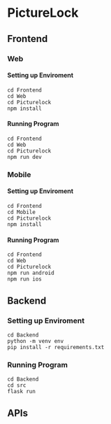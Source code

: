 # PictureLock

## Frontend

### Web

#### Setting up Enviroment
```
cd Frontend
cd Web
cd Picturelock
npm install
```

#### Running Program
```
cd Frontend
cd Web
cd Picturelock
npm run dev
```

### Mobile

#### Setting up Enviroment
```
cd Frontend
cd Mobile
cd Picturelock
npm install
```

#### Running Program
```
cd Frontend
cd Web
cd Picturelock
npm run android
npm run ios
```

## Backend

### Setting up Enviroment
```
cd Backend
python -m venv env
pip install -r requirements.txt
```

### Running Program
```
cd Backend
cd src
flask run
```

## APIs